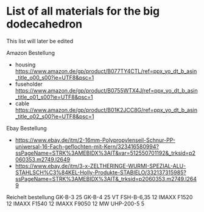 # List of all materials for the big dodecahedron
This list will later be edited

Amazon Bestellung
* housing https://www.amazon.de/gp/product/B077TY4CTL/ref=ppx_yo_dt_b_asin_title_o00_s00?ie=UTF8&psc=1
* fuseholder https://www.amazon.de/gp/product/B0755WTX4J/ref=ppx_yo_dt_b_asin_title_o01_s00?ie=UTF8&psc=1
* cable https://www.amazon.de/gp/product/B01K2JCC8G/ref=ppx_yo_dt_b_asin_title_o02_s00?ie=UTF8&psc=1

Ebay Bestellung
* https://www.ebay.de/itm/2-16mm-Polypropylenseil-Schnur-PP-uniwersal-16-Fach-geflochten-mit-Kern/323416580994?ssPageName=STRK%3AMEBIDX%3AIT&var=512550701192&_trksid=p2060353.m2749.l2649
* https://www.ebay.de/itm/3-x-ZELTHERINGE-WURMI-SPEZIAL-ALU-STAHLSCH%C3%84KEL-Holly-Produkte-STABIELO/332137315985?ssPageName=STRK%3AMEBIDX%3AIT&_trksid=p2060353.m2749.l2649

Reichelt bestellung
GK-B-3	25
GK-B-4	25
VT FSH-B-6,35	12
IMAXX F1520	12
IMAXX F1540	12
IMAXX F9050	12
MW UHP-200-5	5


